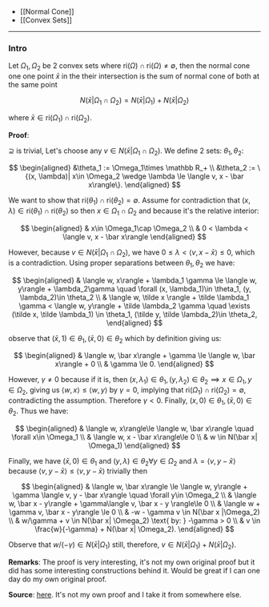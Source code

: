 * [[Normal Cone]]
* [[Convex Sets]]

---
### **Intro**

Let $\Omega_1, \Omega_2$ be 2 convex sets where $\text{ri}(\Omega)\cap \text{ri}(\Omega) \neq \emptyset$, then the normal cone one one point $\bar x$ in the their intersection is the sum of normal cone of both at the same point

$$
N(\bar x| \Omega_1 \cap \Omega_2) = N(\bar x| \Omega_1) + N(\bar x| \Omega_2)
$$

where $\bar x \in \text{ri}(\Omega_1)\cap \text{ri}(\Omega_2)$. 

**Proof**: 

$\supseteq$ is trivial, Let's choose any $v\in N(\bar x| \Omega_1 \cap \Omega_2)$. We define 2 sets: $\theta_1, \theta_2$: 

$$
\begin{aligned}
    &\theta_1 := \Omega_1\times \mathbb R_+
    \\
    &\theta_2 := \{(x, \lambda)| x\in \Omega_2 \wedge \lambda \le \langle v, x - \bar x\rangle\}.
\end{aligned}
$$

We want to show that $\text{ri}(\theta_1)\cap \text{ri}(\theta_2)=\emptyset$. Assume for contradiction that $(x, \lambda)\in \text{ri}(\theta_1)\cap \text{ri}(\theta_2)$ so then $x\in \Omega_1\cap \Omega_2$ and because it's the relative interior: 

$$
\begin{aligned}
    & x\in \Omega_1\cap \Omega_2
    \\
    & 0 < \lambda < \langle v, x - \bar x\rangle
\end{aligned}
$$

However, because $v\in N(\bar x| \Omega_1\cap \Omega_2)$, we have $0 \le \lambda < \langle v, x - \bar x\rangle \le 0$, which is a contradiction. Using proper separations between $\theta_1, \theta_2$ we have: 

$$
\begin{aligned}
    & \langle w, x\rangle + \lambda_1 \gamma \le \langle w, y\rangle + \lambda_2\gamma \quad \forall (x, \lambda_1)\in \theta_1, (y, \lambda_2)\in \theta_2
    \\
    &
    \langle w, \tilde x \rangle + \tilde \lambda_1 \gamma < \langle w, y\rangle + \tilde \lambda_2 \gamma \quad 
    \exists (\tilde x, \tilde \lambda_1) \in \theta_1, (\tilde y, \tilde \lambda_2)\in \theta_2, 
\end{aligned}
$$

observe that $(\bar x, 1)\in \theta_1, (\bar x, 0)\in \theta_2$ which by definition giving us: 

$$
\begin{aligned}
    & \langle w, \bar x\rangle + \gamma \le \langle w, \bar x\rangle + 0
    \\
    & \gamma \le 0.
\end{aligned}
$$

However, $\gamma \neq 0$ because if it is, then $(x, \lambda_1)\in \theta_1, (y, \lambda_2)\in \theta_2 \implies  x\in \Omega_1, y\in \Omega_2$, giving us $\langle w, x\rangle\le \langle w, y\rangle$ by $\gamma = 0$, implying that $\text{ri}(\Omega_1)\cap \text{ri}(\Omega_2)= \emptyset$, contradicting the assumption. Therefore $\gamma < 0$. Finally, $(x, 0)\in \theta_1, (\bar x, 0)\in \theta_2$. Thus we have: 

$$
\begin{aligned}
    & \langle  w, x\rangle\le \langle w, \bar x\rangle \quad \forall x\in \Omega_1
    \\
    & \langle w, x - \bar x\rangle\le 0
    \\
    & w \in N(\bar x| \Omega_1)
\end{aligned}
$$

Finally, we have $(\bar x, 0)\in \theta_1$ and $(y, \lambda)\in \theta_2\forall y \in \Omega_2$ and $\lambda = \langle v, y - \bar x\rangle$ because $\langle v, y - \bar x\rangle \le \langle v, y - \bar x\rangle$ trivially then

$$
\begin{aligned}
    & \langle w, \bar x\rangle \le \langle w, y\rangle + \gamma \langle v, y - \bar x\rangle \quad \forall y\in \Omega_2
    \\
    & \langle w, \bar x - y\rangle + \gamma\langle v, \bar x - y \rangle\le 0
    \\
    & \langle w + \gamma v, \bar x - y\rangle \le 0
    \\
    & -w - \gamma v \in N(\bar x |\Omega_2)
    \\
    & w/\gamma + v \in N(\bar x| \Omega_2) \text{ by: } -\gamma > 0
    \\
    & v \in \frac{w}{-\gamma} + N(\bar x| \Omega_2). 
\end{aligned}
$$

Observe that $w/(-\gamma)\in N(\bar x| \Omega_1)$ still, therefore, $v \in N(\bar x| \Omega_1) + N(\bar x| \Omega_2)$. 


**Remarks**: 
The proof is very interesting, it's not my own original proof but it did has some interesting constructions behind it. Would be great if I can one day do my own original proof. 


**Source**: [here](https://maunamn.wordpress.com/6-normal-cones-to-convex-sets/). It's not my own proof and I take it from somewhere else. 

